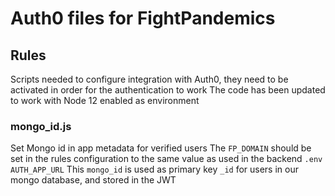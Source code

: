 # Auth0 files for FightPandemics


## Rules 
Scripts needed to configure integration with Auth0, they need to be activated in order for the authentication to work
The code has been updated to work with Node 12 enabled as environment

### mongo_id.js
Set Mongo id in app metadata for verified users
The `FP_DOMAIN` should be set in the rules configuration to the same value as used in the backend `.env AUTH_APP_URL`
This `mongo_id` is used as primary key `_id` for users in our mongo database, and stored in the JWT
